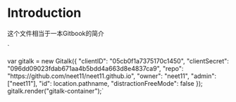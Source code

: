 # Introduction
这个文件相当于一本Gitbook的简介

`<link rel="stylesheet" href="https://cdn.jsdelivr.net/npm/gitalk@1/dist/gitalk.css">
<script src="https://cdn.jsdelivr.net/npm/gitalk@1/dist/gitalk.min.js"></script>
<div id="gitalk-container"></div>
var gitalk = new Gitalk({
  "clientID": "05cb0f1a7375170c1450",
  "clientSecret": "096dd09023fdab671aa4b5bdd4a663d8e4837ca9",
  "repo": "https://github.com/neet11/neet11.github.io",
  "owner": "neet11",
  "admin": ["neet11"],
  "id": location.pathname,      
  "distractionFreeMode": false  
});
gitalk.render("gitalk-container");`

